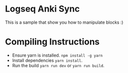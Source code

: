 # Logseq Anki Sync

This is a sample that show you how to manipulate blocks :)

# Compiling Instructions
- Ensure yarn is installed. `npm install -g yarn`
- Install dependencies `yarn install`.
- Run the build `yarn run dev` or `yarn run build`. 
